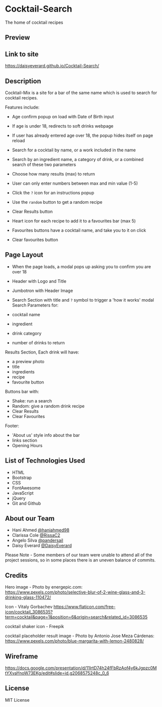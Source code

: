 # Cocktail-Search
The home of cocktail recipes

## Preview

## Link to site

https://daisyeverard.github.io/Cocktail-Search/

## Description

Cocktail-Mix is a site for a bar of the same name which is used to search for cocktail recipes. 

Features include:

- Age confirm popup on load with Date of Birth input
- If age is under 18, redirects to soft drinks webpage
- If user has already entered age over 18, the popup hides itself on page reload

- Search for a cocktail by name, or a work included in the name
- Search by an ingredient name, a category of drink, or a combined search of these two parameters
- Choose how many results (max) to return
- User can only enter numbers between max and min value (1-5)

- Click the `?` icon for an instructions popup
- Use the `random` button to get a random recipe
- Clear Results button

- Heart icon for each recipe to add it to a favourites bar (max 5)
- Favourites buttons have a cocktail name, and take you to it on click
- Clear favourites button

## Page Layout

- When the page loads, a modal pops up asking you to confirm you are over 18
- Header with Logo and Title
- Jumbotron with Header Image

- Search Section with title and `?` symbol to trigger a 'how it works' modal
Search Parameters for:
- cocktail name
- ingredient
- drink category
- number of drinks to return

Results Section, Each drink will have:
- a preview photo
- title
- ingredients
- recipe
- favourite button

Buttons bar with:
- Shake: run a search
- Random: give a random drink recipe
- Clear Results
- Clear Favourites

Footer:
- 'About us' style info about the bar
- links section
- Opening Hours

## List of Technologies Used

- HTML
- Bootstrap
- CSS
- FontAwesome
- JavaScript
- jQuery
- Git and Github

## About our Team

- Hani Ahmed [@haniahmed98](https://www.github.com/haniahmed98)
- Clarissa Cole [@RissaC2](https://www.github.com/RissaC2)
- Angelo Silva [@pandersail](https://www.github.com/pandersail)
- Daisy Everard [@DaisyEverard](https://www.github.com/DaisyEverard)

Please Note - Some members of our team were unable to attend all of the project sessions, so in some places there is an uneven balance of commits. 

## Credits
Hero image - Photo by energepic.com:
 https://www.pexels.com/photo/selective-blur-of-2-wine-glass-and-3-drinking-glass-110472/

Icon - Vitaly Gorbachev 
https://www.flaticon.com/free-icon/cocktail_3086535?term=cocktail&page=1&position=6&origin=search&related_id=3086535

cocktail shaker icon - Freepik

cocktail placeholder result image - Photo by Antonio Jose Meza Cárdenas:
https://www.pexels.com/photo/blue-margarita-with-lemon-2480828/


## Wireframe

https://docs.google.com/presentation/d/11lrtD74h24fFbRzAof4y6kJgpzc0MtYXvaYnoW73EKg/edit#slide=id.g2068575248c_0_6

## License

MIT License
